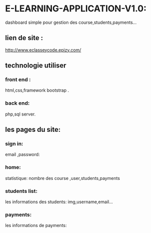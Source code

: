 # E-LEARNING-APPLICATION-V1.0:

dashboard simple pour gestion des course,students,payments...

## lien de site :
  http://www.eclasseycode.epizy.com/
  
## technologie utiliser
  ### front end :
  html,css,framework bootstrap .
  ### back end:
  php,sql server.

## les pages du site:
  ### sign in: 
  email ,password:
  ### home: 
  statistique: nombre des course ,user,students,payments
  ### students list: 
  les informations des students: img,username,email...
  ### payments:
  les informations de payments:
